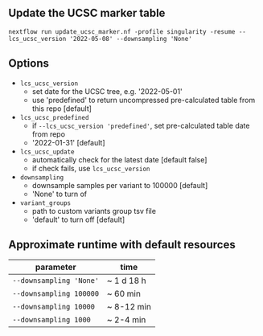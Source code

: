 ## Update the UCSC marker table

```
nextflow run update_ucsc_marker.nf -profile singularity -resume --lcs_ucsc_version '2022-05-08' --downsampling 'None'
```

## Options

- `lcs_ucsc_version` 
  - set date for the UCSC tree, e.g. '2022-05-01'
  - use 'predefined' to return uncompressed pre-calculated table from this repo [default]
- `lcs_ucsc_predefined`
  - if `--lcs_ucsc_version 'predefined'`, set pre-calculated table date from repo
  - '2022-01-31' [default]
- `lcs_ucsc_update`
  - automatically check for the latest date [default false]
  - if check fails, use `lcs_ucsc_version`
- `downsampling` 
  - downsample samples per variant to 100000 [default]
  - 'None' to turn of
- `variant_groups`
  - path to custom variants group tsv file 
  - 'default' to turn off [default]


## Approximate runtime with default resources

|parameter|time|
|-|-|
|`--downsampling 'None'`  | ~ 1 d 18 h|
|`--downsampling 100000`  | ~ 60 min|
|`--downsampling 10000`   | ~ 8-12 min|
|`--downsampling 1000`    | ~ 2-4 min|
